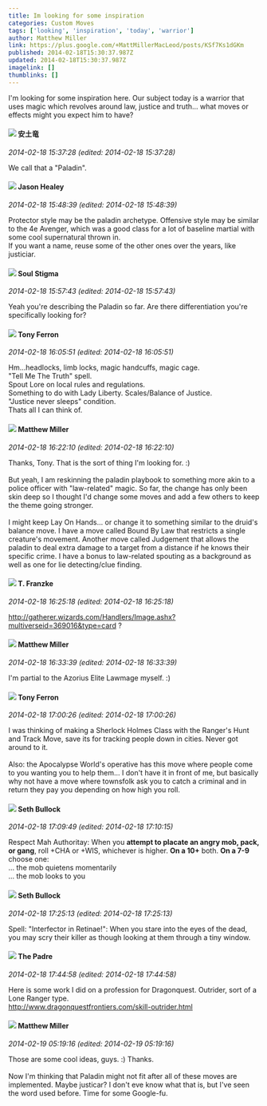 ```yaml
---
title: Im looking for some inspiration
categories: Custom Moves
tags: ['looking', 'inspiration', 'today', 'warrior']
author: Matthew Miller
link: https://plus.google.com/+MattMillerMacLeod/posts/KSf7Ks1dGKm
published: 2014-02-18T15:30:37.987Z
updated: 2014-02-18T15:30:37.987Z
imagelink: []
thumblinks: []
---
```


I&#39;m looking for some inspiration here. Our subject today is a warrior that uses magic which revolves around law, justice and truth... what moves or effects might you expect him to have?
<div id='comment z12yizkh1knetxcfi23qgxtavxaghjlsd'>
  <h4><img src='{{site.baseurl}}//images/avatars/108052689315378439184_photo.jpg'> 安土竜</h4>
      <p><cite>2014-02-18 15:37:28 (edited: 2014-02-18 15:37:28)</cite></p>
        <p>We call that a &quot;Paladin&quot;.</p>
</div>
        

<div id='comment z12yizkh1knetxcfi23qgxtavxaghjlsd'>
  <h4><img src='{{site.baseurl}}//images/avatars/106145172252883833320_photo.jpg'> Jason Healey</h4>
      <p><cite>2014-02-18 15:48:39 (edited: 2014-02-18 15:48:39)</cite></p>
        <p>Protector style may be the paladin archetype.  Offensive style may be similar to the 4e Avenger, which was a good class for a lot of baseline martial with some cool supernatural thrown in.   <br />If you want a name, reuse some of the other ones over the years, like justiciar.</p>
</div>
        

<div id='comment z12yizkh1knetxcfi23qgxtavxaghjlsd'>
  <h4><img src='{{site.baseurl}}//images/avatars/111544129432437862475_photo.jpg'> Soul Stigma</h4>
      <p><cite>2014-02-18 15:57:43 (edited: 2014-02-18 15:57:43)</cite></p>
        <p>Yeah you&#39;re describing the Paladin so far.  Are there differentiation you&#39;re specifically looking for?</p>
</div>
        

<div id='comment z12yizkh1knetxcfi23qgxtavxaghjlsd'>
  <h4><img src='{{site.baseurl}}//images/avatars/105317681442573084626_photo.jpg'> Tony Ferron</h4>
      <p><cite>2014-02-18 16:05:51 (edited: 2014-02-18 16:05:51)</cite></p>
        <p>Hm...headlocks, limb locks, magic handcuffs, magic cage. <br />&quot;Tell Me The Truth&quot; spell.<br />Spout Lore on local rules and regulations.<br />Something to do with Lady Liberty. Scales/Balance of Justice.<br />&quot;Justice never sleeps&quot; condition.<br />Thats all I can think of.</p>
</div>
        

<div id='comment z12yizkh1knetxcfi23qgxtavxaghjlsd'>
  <h4><img src='{{site.baseurl}}//images/avatars/115186617680220003623_photo.jpg'> Matthew Miller</h4>
      <p><cite>2014-02-18 16:22:10 (edited: 2014-02-18 16:22:10)</cite></p>
        <p>Thanks, Tony. That is the sort of thing I&#39;m looking for. :)<br /><br />But yeah, I am reskinning the paladin playbook to something more akin to a police officer with &quot;law-related&quot; magic. So far, the change has only been skin deep so I thought I&#39;d change some moves and add a few others to keep the theme going stronger.<br /><br />I might keep Lay On Hands... or change it to something similar to the druid&#39;s balance move. I have a move called Bound By Law that restricts a single creature&#39;s movement. Another move called Judgement that allows the paladin to deal extra damage to a target from a distance if he knows their specific crime. I have a bonus to law-related spouting as a background as well as one for lie detecting/clue finding.</p>
</div>
        

<div id='comment z12yizkh1knetxcfi23qgxtavxaghjlsd'>
  <h4><img src='{{site.baseurl}}//images/avatars/110330901807759406775_photo.jpg'> T. Franzke</h4>
      <p><cite>2014-02-18 16:25:18 (edited: 2014-02-18 16:25:18)</cite></p>
        <p><a href="http://gatherer.wizards.com/Handlers/Image.ashx?multiverseid=369016&amp;type=card" class="ot-anchor">http://gatherer.wizards.com/Handlers/Image.ashx?multiverseid=369016&amp;type=card</a> ?</p>
</div>
        

<div id='comment z12yizkh1knetxcfi23qgxtavxaghjlsd'>
  <h4><img src='{{site.baseurl}}//images/avatars/115186617680220003623_photo.jpg'> Matthew Miller</h4>
      <p><cite>2014-02-18 16:33:39 (edited: 2014-02-18 16:33:39)</cite></p>
        <p>I&#39;m partial to the Azorius Elite Lawmage myself. :)</p>
</div>
        

<div id='comment z12yizkh1knetxcfi23qgxtavxaghjlsd'>
  <h4><img src='{{site.baseurl}}//images/avatars/105317681442573084626_photo.jpg'> Tony Ferron</h4>
      <p><cite>2014-02-18 17:00:26 (edited: 2014-02-18 17:00:26)</cite></p>
        <p>I was thinking of making a Sherlock Holmes Class with the Ranger&#39;s Hunt and Track Move, save its for tracking people down in cities. Never got around to it.<br /><br />Also: the Apocalypse World&#39;s operative has this move where people come to you wanting you to help them... I don&#39;t have it in front of me, but basically why not have a move where townsfolk ask you to catch a criminal and in return they pay you depending on how high you roll.</p>
</div>
        

<div id='comment z12yizkh1knetxcfi23qgxtavxaghjlsd'>
  <h4><img src='{{site.baseurl}}//images/avatars/106046847325930212223_photo.jpg'> Seth Bullock</h4>
      <p><cite>2014-02-18 17:09:49 (edited: 2014-02-18 17:10:15)</cite></p>
        <p>Respect Mah Authoritay: When you <b>attempt to placate an angry mob, pack, or gang</b>, roll +CHA or +WIS, whichever is higher. <b>On a 10+</b> both. <b>On a 7-9</b> choose one:<br />... the mob quietens momentarily<br />... the mob looks to you</p>
</div>
        

<div id='comment z12yizkh1knetxcfi23qgxtavxaghjlsd'>
  <h4><img src='{{site.baseurl}}//images/avatars/106046847325930212223_photo.jpg'> Seth Bullock</h4>
      <p><cite>2014-02-18 17:25:13 (edited: 2014-02-18 17:25:13)</cite></p>
        <p>Spell: &quot;Interfector in Retinae!&quot;: When you stare into the eyes of the dead, you may scry their killer as though looking at them through a tiny window.</p>
</div>
        

<div id='comment z12yizkh1knetxcfi23qgxtavxaghjlsd'>
  <h4><img src='{{site.baseurl}}//images/avatars/102953378950954656315_photo.jpg'> The Padre</h4>
      <p><cite>2014-02-18 17:44:58 (edited: 2014-02-18 17:44:58)</cite></p>
        <p>Here is some work I did on a profession for Dragonquest. Outrider, sort of a Lone Ranger type.<br /><a href="http://www.dragonquestfrontiers.com/skill-outrider.html" class="ot-anchor">http://www.dragonquestfrontiers.com/skill-outrider.html</a></p>
</div>
        

<div id='comment z12yizkh1knetxcfi23qgxtavxaghjlsd'>
  <h4><img src='{{site.baseurl}}//images/avatars/115186617680220003623_photo.jpg'> Matthew Miller</h4>
      <p><cite>2014-02-19 05:19:16 (edited: 2014-02-19 05:19:16)</cite></p>
        <p>Those are some cool ideas, guys. :) Thanks.<br /><br />Now I&#39;m thinking that Paladin might not fit after all of these moves are implemented. Maybe justicar? I don&#39;t eve know what that is, but I&#39;ve seen the word used before. Time for some Google-fu.</p>
</div>
        